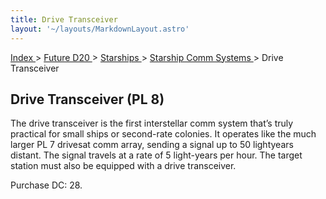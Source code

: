 ```yaml
---
title: Drive Transceiver
layout: '~/layouts/MarkdownLayout.astro'
---
```


[ Index ](/) > [ Future D20 ](/future.d20.srd) > [ Starships ](/future.d20.srd/starships) > [ Starship Comm Systems ](/future.d20.srd/starships/starship.comm.systems) > Drive Transceiver

##  Drive Transceiver (PL 8)

The drive transceiver is the first interstellar comm system that’s truly
practical for small ships or second-rate colonies. It operates like the much
larger PL 7 drivesat comm array, sending a signal up to 50 lightyears distant.
The signal travels at a rate of 5 light-years per hour. The target station
must also be equipped with a drive transceiver.

Purchase DC: 28.

